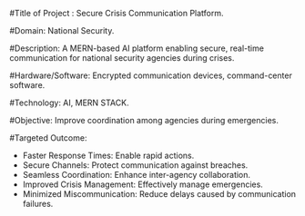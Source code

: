 #Title of Project : Secure Crisis Communication Platform.

#Domain: 
National Security.

#Description: 
A MERN-based AI platform enabling secure, real-time communication for national security agencies during crises.

#Hardware/Software: 
Encrypted communication devices, command-center software.

#Technology: 
AI, MERN STACK.

#Objective: 
Improve coordination among agencies during emergencies.

#Targeted Outcome: 
 - Faster Response Times: Enable rapid actions. 
 - Secure Channels: Protect communication against breaches. 
 - Seamless Coordination: Enhance inter-agency collaboration. 
 - Improved Crisis Management: Effectively manage emergencies. 
 - Minimized Miscommunication: Reduce delays caused by communication failures.
